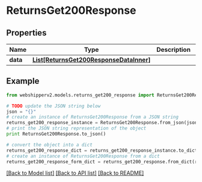 # ReturnsGet200Response


## Properties
Name | Type | Description | Notes
------------ | ------------- | ------------- | -------------
**data** | [**List[ReturnsGet200ResponseDataInner]**](ReturnsGet200ResponseDataInner.md) |  | [optional] 

## Example

```python
from webshipperv2.models.returns_get200_response import ReturnsGet200Response

# TODO update the JSON string below
json = "{}"
# create an instance of ReturnsGet200Response from a JSON string
returns_get200_response_instance = ReturnsGet200Response.from_json(json)
# print the JSON string representation of the object
print ReturnsGet200Response.to_json()

# convert the object into a dict
returns_get200_response_dict = returns_get200_response_instance.to_dict()
# create an instance of ReturnsGet200Response from a dict
returns_get200_response_form_dict = returns_get200_response.from_dict(returns_get200_response_dict)
```
[[Back to Model list]](../README.md#documentation-for-models) [[Back to API list]](../README.md#documentation-for-api-endpoints) [[Back to README]](../README.md)


